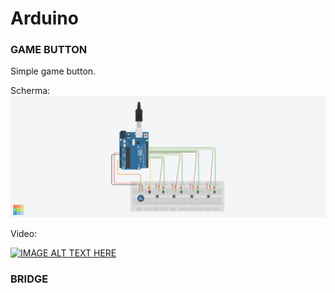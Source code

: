 # Arduino

### GAME BUTTON

Simple game button.

Scherma:
![Alt text](ButtonGame/doc/Schema.png?raw=true "Schema")


Video:

[![IMAGE ALT TEXT HERE](https://img.youtube.com/vi/1PvtbloQoow/0.jpg)](https://www.youtube.com/watch?v=1PvtbloQoow)

### BRIDGE
